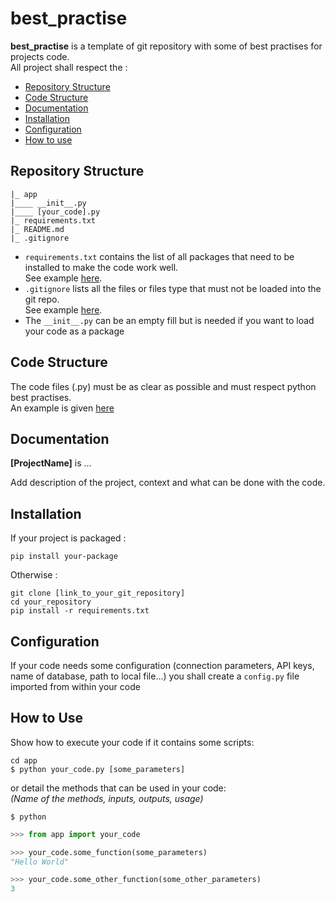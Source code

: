 # best_practise

**best_practise** is a template of git repository with some of best practises for projects code.<br/>
All project shall respect the :
- [Repository Structure](#repository-structure)
- [Code Structure](#code-structure)
- [Documentation](#documentation)
- [Installation](#installation)
- [Configuration](#config)
- [How to use](#use)

## Repository Structure <a name="repository-structure"></a>

```
|_ app
|____ __init__.py
|____ [your_code].py
|_ requirements.txt
|_ README.md
|_ .gitignore
```

- ```requirements.txt``` contains the list of all packages that need to be installed to make the code work well. <br/>
See example [here](requirements.txt).
- ```.gitignore``` lists all the files or files type that must not be loaded into the git repo.<br/> See example [here](.gitignore).
- The ```__init__.py``` can be an empty fill but is needed if you want to load your code as a package

## Code Structure <a name="code-structure"></a>

The code files (.py) must be as clear as possible and must respect python best practises. <br/>
An example is given [here](app/HelloWorld.py)

## Documentation <a name="documentation"></a>

**[ProjectName]** is ... 

Add description of the project, context and what can be done with the code.


## Installation <a name="installation"></a>

If your project is packaged :

```shell
pip install your-package
```

Otherwise :

```shell
git clone [link_to_your_git_repository]
cd your_repository
pip install -r requirements.txt
```

## Configuration <a name="config"></a>

If your code needs some configuration (connection parameters, API keys, name of database, path to local file...) you shall create a ```config.py``` file imported from within your code

## How to Use <a name="use"></a>

Show how to execute your code if it contains some scripts:

```shell
cd app
$ python your_code.py [some_parameters]  
```

or detail the methods that can be used in your code:<br/>
*(Name of the methods, inputs, outputs, usage)*

```shell
$ python
```

```python
>>> from app import your_code

>>> your_code.some_function(some_parameters)
"Hello World"

>>> your_code.some_other_function(some_other_parameters)
3
```
